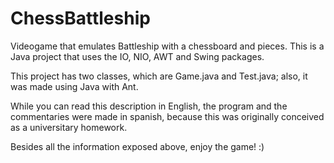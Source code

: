 # ChessBattleship
Videogame that emulates Battleship with a chessboard and pieces. This is a Java project that uses the IO, NIO, AWT and Swing packages.

This project has two classes, which are Game.java and Test.java; also, it was made using Java with Ant.

While you can read this description in English, the program and the commentaries were made in spanish, because this was originally conceived as a universitary homework.

Besides all the information exposed above, enjoy the game! :)
